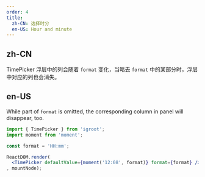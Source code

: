 ```yaml
---
order: 4
title:
  zh-CN: 选择时分
  en-US: Hour and minute
---
```


## zh-CN

TimePicker 浮层中的列会随着 `format` 变化，当略去 `format` 中的某部分时，浮层中对应的列也会消失。

## en-US

While part of `format` is omitted, the corresponding column in panel will disappear, too.

````jsx
import { TimePicker } from 'igroot';
import moment from 'moment';

const format = 'HH:mm';

ReactDOM.render(
  <TimePicker defaultValue={moment('12:08', format)} format={format} />
, mountNode);
````
